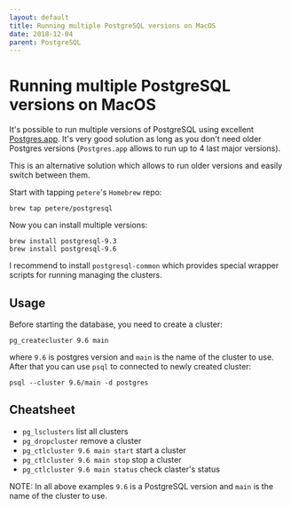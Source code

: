 ```yaml
---
layout: default
title: Running multiple PostgreSQL versions on MacOS
date: 2018-12-04
parent: PostgreSQL
---
```


# Running multiple PostgreSQL versions on MacOS

It's possible to run multiple versions of PostgreSQL using excellent [Postgres.app](https://postgresapp.com). It's very good solution as long as you don't need older Postgres versions (`Postgres.app` allows to run up to 4 last major versions).

This is an alternative solution which allows to run older versions and easily switch between them.

Start with tapping `petere`'s `Homebrew` repo:

```
brew tap petere/postgresql
```

Now you can install multiple versions:

```
brew install postgresql-9.3
brew install postgresql-9.6
```

I recommend to install `postgresql-common` which provides special wrapper scripts for running managing the clusters.

## Usage

Before starting the database, you need to create a cluster:

```
pg_createcluster 9.6 main
```

where `9.6` is postgres version and `main` is the name of the cluster to use. After that you can use `psql` to connected to newly created cluster:

```
psql --cluster 9.6/main -d postgres
```

## Cheatsheet

- `pg_lsclusters` list all clusters
- `pg_dropcluster` remove a cluster
- `pg_ctlcluster 9.6 main start` start a cluster
- `pg_ctlcluster 9.6 main stop` stop a cluster
- `pg_ctlcluster 9.6 main status` check claster's status

NOTE: In all above examples `9.6` is a PostgreSQL version and `main` is the name of the cluster to use.
